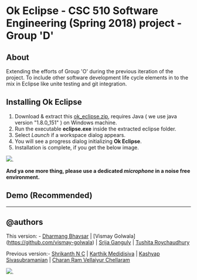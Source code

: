 
# Ok Eclipse - CSC 510 Software Engineering (Spring 2018) project - Group 'D' <Enter>[](https://github.com/dharmangbhavsar/ok-eclipse) 

## About
Extending the efforts of Group 'O' during the previous iteration of the project. To include other software development life cycle elements in to the mix in Eclipse like unite testing and git integration.

## Installing Ok Eclipse

1. Download & extract this [ok_eclipse.zip](https://tiny.cc/downloadokeclipse), requires Java ( we use java version "1.8.0_151" ) on Windows machine.
1. Run the executable **eclipse.exe** inside the extracted eclipse folder. 
1. Select *Launch* if a workspace dialog appears.
1. You will see a progress dialog initializing **Ok Eclipse**. 
1. Installation is complete, if you get the below image.

![](https://github.com/snaraya7/Ok_Eclipse/blob/master/img/success1.JPG).

**And ya one more thing, please use a dedicated _microphone_ in a noise free environment.**

## Demo (Recommended)
----------------

## @authors
This version: - 
[Dharmang Bhavsar](https://www.github.com/dharmangbhavsar) | [Vismay Golwala] (https://github.com/vismay-golwala) | [Srija Ganguly](https://github.com/SrijaGanguly) | [Tushita Roychaudhury](https://github.com/tushitarc)

Previous version:-
[Shrikanth N C](https://www.linkedin.com/in/shrikanthnc/) | [Karthik Medidisiva](https://github.com/kmedidi)   | [Kashyap Sivasubramanian](https://github.com/ksivasu)   | [Charan Ram Vellaiyur Chellaram](https://github.com/cvellai)  

![](https://github.com/snaraya7/Ok_Eclipse/blob/master/img/fly.JPG).


